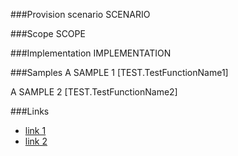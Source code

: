<!-- M2-TODO -->
<properties
	  pageTitle="SearchSettingsDefinition"
    pageName="SearchSettingsDefinition"
    parentPageId="spmeta2/definitions/sharepoint-standard"
/>

###Provision scenario
SCENARIO

###Scope
SCOPE

###Implementation
IMPLEMENTATION

###Samples
A SAMPLE 1
[TEST.TestFunctionName1]

A SAMPLE 2
[TEST.TestFunctionName2]

###Links
- [link 1](http://example.com)
- [link 2](http://example.com)